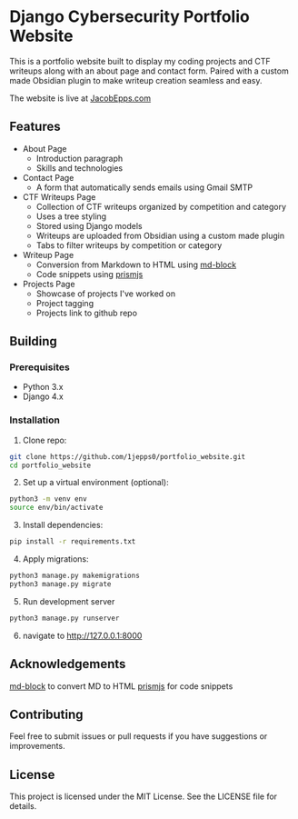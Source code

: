 # Django Cybersecurity Portfolio Website

This is a portfolio website built to display my coding projects and CTF writeups along
with an about page and contact form. Paired with a custom made Obsidian plugin to make
writeup creation seamless and easy.

The website is live at [JacobEpps.com](https://www.jacobepps.com)

## Features
- About Page
    - Introduction paragraph
    - Skills and technologies
- Contact Page
    - A form that automatically sends emails using Gmail SMTP
- CTF Writeups Page
    - Collection of CTF writeups organized by competition and category
    - Uses a tree styling
    - Stored using Django models
    - Writeups are uploaded from Obsidian using a custom made plugin
    - Tabs to filter writeups by competition or category
- Writeup Page
    - Conversion from Markdown to HTML using [md-block](https://md-block.verou.me/)
    - Code snippets using [prismjs](https://prismjs.com/)
- Projects Page
    - Showcase of projects I've worked on
    - Project tagging
    - Projects link to github repo

## Building
### Prerequisites
- Python 3.x
- Django 4.x

### Installation
1. Clone repo:
```bash
git clone https://github.com/1jepps0/portfolio_website.git
cd portfolio_website
```

2. Set up a virtual environment (optional):
```bash
python3 -m venv env
source env/bin/activate
```

3. Install dependencies:
```bash
pip install -r requirements.txt
```

4. Apply migrations:
```bash
python3 manage.py makemigrations
python3 manage.py migrate 
```

5. Run development server
```bash
python3 manage.py runserver
```

6. navigate to http://127.0.0.1:8000

## Acknowledgements
[md-block](https://md-block.verou.me/) to convert MD to HTML
[prismjs](https://prismjs.com/) for code snippets

## Contributing
Feel free to submit issues or pull requests if you have suggestions or improvements.

## License
This project is licensed under the MIT License. See the LICENSE file for details.
